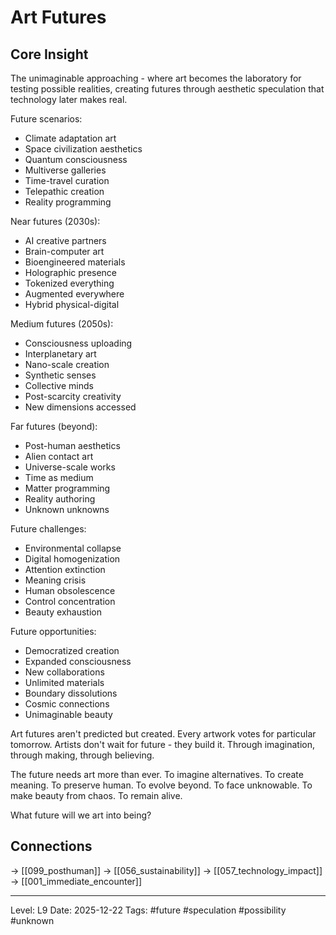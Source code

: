 # Art Futures

## Core Insight
The unimaginable approaching - where art becomes the laboratory for testing possible realities, creating futures through aesthetic speculation that technology later makes real.

Future scenarios:
- Climate adaptation art
- Space civilization aesthetics
- Quantum consciousness
- Multiverse galleries
- Time-travel curation
- Telepathic creation
- Reality programming

Near futures (2030s):
- AI creative partners
- Brain-computer art
- Bioengineered materials
- Holographic presence
- Tokenized everything
- Augmented everywhere
- Hybrid physical-digital

Medium futures (2050s):
- Consciousness uploading
- Interplanetary art
- Nano-scale creation
- Synthetic senses
- Collective minds
- Post-scarcity creativity
- New dimensions accessed

Far futures (beyond):
- Post-human aesthetics
- Alien contact art
- Universe-scale works
- Time as medium
- Matter programming
- Reality authoring
- Unknown unknowns

Future challenges:
- Environmental collapse
- Digital homogenization
- Attention extinction
- Meaning crisis
- Human obsolescence
- Control concentration
- Beauty exhaustion

Future opportunities:
- Democratized creation
- Expanded consciousness
- New collaborations
- Unlimited materials
- Boundary dissolutions
- Cosmic connections
- Unimaginable beauty

Art futures aren't predicted but created. Every artwork votes for particular tomorrow. Artists don't wait for future - they build it. Through imagination, through making, through believing.

The future needs art more than ever. To imagine alternatives. To create meaning. To preserve human. To evolve beyond. To face unknowable. To make beauty from chaos. To remain alive.

What future will we art into being?

## Connections
→ [[099_posthuman]]
→ [[056_sustainability]]
→ [[057_technology_impact]]
→ [[001_immediate_encounter]]

---
Level: L9
Date: 2025-12-22
Tags: #future #speculation #possibility #unknown